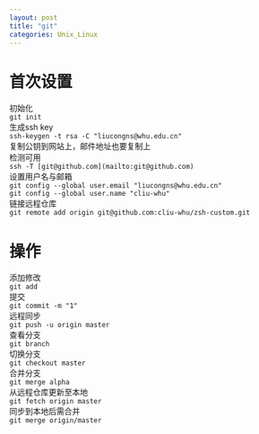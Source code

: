 ```yaml
---
layout: post
title: "git"
categories: Unix_Linux
---
```


# 首次设置
初始化<br />`git init`<br />生成ssh key<br />`ssh-keygen -t rsa -C "liucongns@whu.edu.cn"`<br />复制公钥到网站上，邮件地址也要复制上<br />检测可用<br />`ssh -T [git@github.com](mailto:git@github.com)`<br />设置用户名与邮箱<br />`git config --global user.email "liucongns@whu.edu.cn"`<br />`git config --global user.name "cliu-whu"`<br />链接远程仓库<br />`git remote add origin git@github.com:cliu-whu/zsh-custom.git`

# 操作
添加修改<br />`git add`<br />提交<br />`git commit -m "1"`<br />远程同步<br />`git push -u origin master`<br />查看分支<br />`git branch`<br />切换分支<br />`git checkout master`<br />合并分支<br />`git merge alpha`<br />从远程仓库更新至本地<br />`git fetch origin master`<br />同步到本地后需合并<br />`git merge origin/master`
